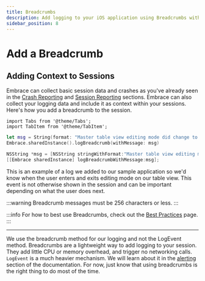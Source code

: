 ```yaml
---
title: Breadcrumbs
description: Add logging to your iOS application using Breadcrumbs with the Embrace SDK
sidebar_position: 8
---
```


# Add a Breadcrumb

## Adding Context to Sessions

Embrace can collect basic session data and crashes as you've already seen in the [Crash Reporting](/ios/integration/crash-report/) and [Session Reporting](/ios/integration/session-reporting/) sections.
Embrace can also collect your logging data and include it as context within your sessions. 
Here's how you add a breadcrumb to the session.

```mdx-code-block
import Tabs from '@theme/Tabs';
import TabItem from '@theme/TabItem';
```

<Tabs groupId="ios-language" queryString="ios-language">
<TabItem value="swift" label="Swift">

```swift
let msg = String(format: "Master table view editing mode did change to: \(editing), animated: \(animated)")
Embrace.sharedInstance().logBreadcrumb(withMessage: msg)
```

</TabItem>

<TabItem value="objectivec" label="Objective-C">

```objectivec
NSString *msg = [NSString stringWithFormat:"Master table view editing mode did change to: %@, animated: %@", editing, animated];
[[Embrace sharedInstance] logBreadcrumbWithMessage:msg];
```

</TabItem>

</Tabs>

This is an example of a log we added to our sample application so we'd know when the user enters and exits editing mode on our table view.
This event is not otherwise shown in the session and can be important depending on what the user does next.

:::warning
Breadcrumb messages must be 256 characters or less.
:::

:::info
For how to best use Breadcrumbs, check out the [Best Practices](/best-practices/breadcrumbs/) page. 
:::

---

We use the breadcrumb method for our logging and not the LogEvent method.
Breadcrumbs are a lightweight way to add logging to your session. They add little CPU or memory overhead, and trigger no networking calls.
`LogEvent` is a much heavier mechanism. We will learn about it in the [alerting](/ios/integration/log-message-api/) section of the documentation.
For now, just know that using breadcrumbs is the right thing to do most of the time.
